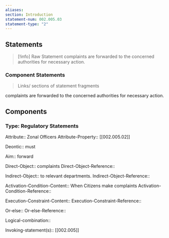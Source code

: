 ```yaml
---
aliases: 
section: Introduction
statement-num: 002.005.03
statement-type: "2"
---
```

## Statements 
> [!info] Raw Statement
> complaints are forwarded to the concerned authorities for necessary action. 
> 

### Component Statements
> Links/ sections of statement fragments 

complaints are forwarded to the concerned authorities for necessary action. 

## Components

### Type: Regulatory Statements
Attribute:: Zonal Officers
Attribute-Property:: [[002.005.02]]

Deontic:: must

Aim:: forward

Direct-Object:: complaints
Direct-Object-Reference:: 

Indirect-Object:: to relevant departments.
Indirect-Object-Reference:: 

Activation-Condition-Content:: When Citizens make complaints
Activation-Condition-Reference:: 

Execution-Constraint-Content::
Execution-Constraint-Reference:: 

Or-else::
Or-else-Reference:: 

Logical-combination::

Invoking-statement(s):: [[002.005]]

